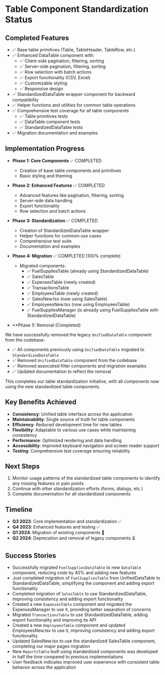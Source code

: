 # Table Component Standardization Status

## Completed Features

- ✅ Base table primitives (Table, TableHeader, TableRow, etc.)
- ✅ Enhanced DataTable component with:
  - ✅ Client-side pagination, filtering, sorting
  - ✅ Server-side pagination, filtering, sorting
  - ✅ Row selection with batch actions
  - ✅ Export functionality (CSV, Excel)
  - ✅ Customizable styling
  - ✅ Responsive design
- ✅ StandardizedDataTable wrapper component for backward compatibility
- ✅ Helper functions and utilities for common table operations
- ✅ Comprehensive test coverage for all table components
  - ✅ Table primitives tests
  - ✅ DataTable component tests
  - ✅ StandardizedDataTable tests
- ✅ Migration documentation and examples

## Implementation Progress

- **Phase 1: Core Components** ✅ COMPLETED
  - Creation of base table components and primitives
  - Basic styling and theming
- **Phase 2: Enhanced Features** ✅ COMPLETED
  - Advanced features like pagination, filtering, sorting
  - Server-side data handling
  - Export functionality
  - Row selection and batch actions
- **Phase 3: Standardization** ✅ COMPLETED

  - Creation of StandardizedDataTable wrapper
  - Helper functions for common use cases
  - Comprehensive test suite
  - Documentation and examples

- **Phase 4: Migration** ✅ COMPLETED (100% complete)

  - Migrated components:
    - ✅ FuelSuppliesTable (already using StandardizedDataTable)
    - ✅ SalesTable
    - ✅ ExpensesTable (newly created)
    - ✅ TransactionsTable
    - ✅ EmployeesTable (newly created)
    - ✅ SalesNew.tsx (now using SalesTable)
    - ✅ EmployeesNew.tsx (now using EmployeesTable)
    - ✅ FuelSuppliesManager (is already using FuelSuppliesTable with StandardizedDataTable)

- \*\*Phase 5: Removal (Completed)

We have successfully removed the legacy `UnifiedDataTable` component from the codebase:

- ✅ All components previously using `UnifiedDataTable` migrated to `StandardizedDataTable`
- ✅ Removed `UnifiedDataTable` component from the codebase
- ✅ Removed associated filter components and migration examples
- ✅ Updated documentation to reflect the removal

This completes our table standardization initiative, with all components now using the new standardized table components.

## Key Benefits Achieved

- **Consistency**: Unified table interface across the application
- **Maintainability**: Single source of truth for table components
- **Efficiency**: Reduced development time for new tables
- **Flexibility**: Adaptable to various use cases while maintaining consistency
- **Performance**: Optimized rendering and data handling
- **Accessibility**: Improved keyboard navigation and screen reader support
- **Testing**: Comprehensive test coverage ensuring reliability

## Next Steps

1. Monitor usage patterns of the standardized table components to identify any missing features or pain points
2. Continue with other standardization efforts (forms, dialogs, etc.)
3. Complete documentation for all standardized components

## Timeline

- **Q3 2023**: Core implementation and standardization ✅
- **Q4 2023**: Enhanced features and testing ✅
- **Q1 2024**: Migration of existing components 🔄
- **Q2 2024**: Deprecation and removal of legacy components ⏳

## Success Stories

- Successfully migrated `FuelSuppliesDataTable` to new `DataTable` component, reducing code by 40% and adding new features
- Just completed migration of `FuelSuppliesTable` from UnifiedDataTable to StandardizedDataTable, simplifying the component and adding export functionality
- Completed migration of `SalesTable` to use StandardizedDataTable, improving consistency and adding export functionality
- Created a new `ExpensesTable` component and migrated the ExpensesManager to use it, providing better separation of concerns
- Migrated `TransactionsTable` to use StandardizedDataTable, adding export functionality and improving its API
- Created a new `EmployeesTable` component and updated EmployeesNew.tsx to use it, improving consistency and adding export functionality
- Updated SalesNew.tsx to use the standardized SalesTable component, completing our major pages migration
- New `ReportsTable` built using standardized components was developed in half the time compared to previous implementations
- User feedback indicates improved user experience with consistent table behavior across the application
